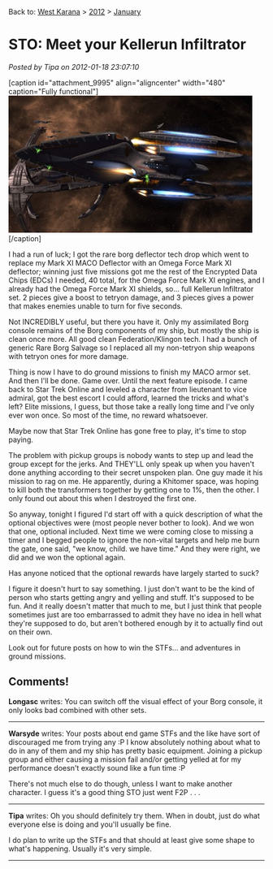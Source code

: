 Back to: [West Karana](/posts/westkarana.md) > [2012](/posts/2012/westkarana.md) > [January](./westkarana.md)
# STO: Meet your Kellerun Infiltrator

*Posted by Tipa on 2012-01-18 23:07:10*

[caption id="attachment\_9995" align="aligncenter" width="480" caption="Fully functional"][![](../../../uploads/2012/01/GameClient-2012-01-18-21-43-49-57-480x270.jpg "Fully functional")](../../../uploads/2012/01/GameClient-2012-01-18-21-43-49-57.jpg)[/caption]

I had a run of luck; I got the rare borg deflector tech drop which went to replace my Mark XI MACO Deflector with an Omega Force Mark XI deflector; winning just five missions got me the rest of the Encrypted Data Chips (EDCs) I needed, 40 total, for the Omega Force Mark XI engines, and I already had the Omega Force Mark XI shields, so... full Kellerun Infiltrator set. 2 pieces give a boost to tetryon damage, and 3 pieces gives a power that makes enemies unable to turn for five seconds.

Not INCREDIBLY useful, but there you have it. Only my assimilated Borg console remains of the Borg components of my ship, but mostly the ship is clean once more. All good clean Federation/Klingon tech. I had a bunch of generic Rare Borg Salvage so I replaced all my non-tetryon ship weapons with tetryon ones for more damage.

Thing is now I have to do ground missions to finish my MACO armor set. And then I'll be done. Game over. Until the next feature episode. I came back to Star Trek Online and leveled a character from lieutenant to vice admiral, got the best escort I could afford, learned the tricks and what's left? Elite missions, I guess, but those take a really long time and I've only ever won once. So most of the time, no reward whatsoever.

Maybe now that Star Trek Online has gone free to play, it's time to stop paying.

The problem with pickup groups is nobody wants to step up and lead the group except for the jerks. And THEY'LL only speak up when you haven't done anything according to their secret unspoken plan. One guy made it his mission to rag on me. He apparently, during a Khitomer space, was hoping to kill both the transformers together by getting one to 1%, then the other. I only found out about this when I destroyed the first one.

So anyway, tonight I figured I'd start off with a quick description of what the optional objectives were (most people never bother to look). And we won that one, optional included. Next time we were coming close to missing a timer and I begged people to ignore the non-vital targets and help me burn the gate, one said, "we know, child. we have time." And they were right, we did and we won the optional again.

Has anyone noticed that the optional rewards have largely started to suck?

I figure it doesn't hurt to say something. I just don't want to be the kind of person who starts getting angry and yelling and stuff. It's supposed to be fun. And it really doesn't matter that much to me, but I just think that people sometimes just are too embarrassed to admit they have no idea in hell what they're supposed to do, but aren't bothered enough by it to actually find out on their own.

Look out for future posts on how to win the STFs... and adventures in ground missions.

## Comments!

**Longasc** writes: You can switch off the visual effect of your Borg console, it only looks bad combined with other sets.

---

**Warsyde** writes: Your posts about end game STFs and the like have sort of discouraged me from trying any :P I know absolutely nothing about what to do in any of them and my ship has pretty basic equipment. Joining a pickup group and either causing a mission fail and/or getting yelled at for my performance doesn't exactly sound like a fun time :P

There's not much else to do though, unless I want to make another character. I guess it's a good thing STO just went F2P . . .

---

**Tipa** writes: Oh you should definitely try them. When in doubt, just do what everyone else is doing and you'll usually be fine.

I do plan to write up the STFs and that should at least give some shape to what's happening. Usually it's very simple.

---

